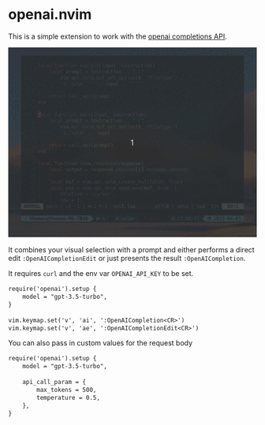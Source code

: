 # openai.nvim

This is a simple extension to work with the [openai completions API](https://platform.openai.com/docs/api-reference/completions).

![A demo using the plugin](./demo.gif)

It combines your visual selection with a prompt and either performs a direct edit `:OpenAICompletionEdit` or just presents the result `:OpenAICompletion`.

It requires `curl` and the env var `OPENAI_API_KEY` to be set.

```
require('openai').setup {
    model = "gpt-3.5-turbo",
}

vim.keymap.set('v', 'ai', ':OpenAICompletion<CR>')
vim.keymap.set('v', 'ae', ':OpenAICompletionEdit<CR>')
```

You can also pass in custom values for the request body
```
require('openai').setup {
    model = "gpt-3.5-turbo",

    api_call_param = {
        max_tokens = 500,
        temperature = 0.5,
    },
}
```
